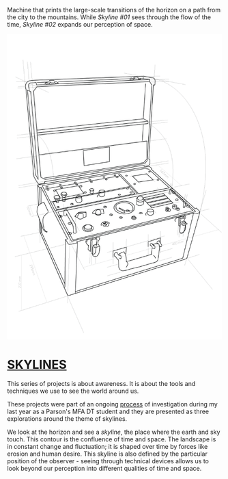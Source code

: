 Machine that prints the large-scale transitions of the horizon on a path from the city to the mountains. While _Skyline #01_ sees through the flow of the time, _Skyline #02_ expands our perception of space.

![IMAGE](Design/sk02.png)

# [SKYLINES](www.patriciogonzalezvivo.com/2014/skylines/)

This series of projects is about awareness. It is about the tools and techniques we use to see the world around us.

These projects were part of an ongoing [process](http://www.patriciogonzalezvivo.com/2014/skylines/process.php) of investigation during my last year as a Parson's MFA DT student and they are presented as three explorations around the theme of skylines.

We look at the horizon and see a _skyline_, the place where the earth and sky touch. This contour is the confluence of time and space. The landscape is in constant change and fluctuation; it is shaped over time by forces like erosion and human desire. This skyline is also defined by the particular position of the observer - seeing through technical devices allows us to look beyond our perception into different qualities of time and space.


